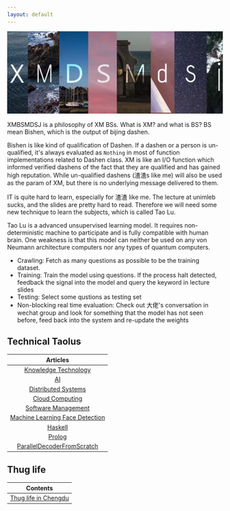 ```yaml
---
layout: default
---
```



![xm](/assets/xmcover.png)

XMBSMDSJ is a philosophy of XM BSs. What is XM? and what is BS? BS mean Bishen, which is the output of  bijing dashen. 

Bishen is like kind of qualification of Dashen. If a dashen or a person is un-qualified, it's always evaluated as `Nothing` in most of function implementations related to Dashen class. XM is like an I/O function which informed verified dashens of the fact that they are qualified and has gained high reputation. While un-qualified dashens (渣渣s like me) will also be used as the param of XM, but there is no underlying message delivered to them.

IT is quite hard to learn, especially for 渣渣 like me. The lecture at unimleb sucks, and the slides are pretty hard to read. Therefore we will need some new technique to learn the subjects, which is called Tao Lu.

Tao Lu is a advanced unsupervised learning model. It requires non-deterministic machine to participate and is fully compatible with human brain. One weakness is that this model can neither be used on any von Neumann architecture computers nor any types of quantum computers.

- Crawling: Fetch as many questions as possible to be the training dataset.
- Training: Train the model using questions. If the process halt detected, feedback the signal into the model and query the keyword in lecture slides
- Testing: Select some qustions as testing set
- Non-blocking real time evaluation: Check out 大佬's conversation in wechat group and look for something that the model has not seen before, feed back into the system and re-update the weights


## Technical Taolus

|Articles |
|:--:|
|[Knowledge Technology](./KnowledgeTechnology/KTReview.md)|
|[AI](./AI/AIReview.md)|
|[Distributed Systems](./DistributedSystems/full-semester-notes.pdf)|
|[Cloud Computing](./CloudComputing/CCC.md)|
|[Software Management](./SPM/SPM.xmind)|
|[Machine Learning Face Detection](./FaceDetection/FaceDetection.md)|
|[Haskell](./Haskell/Haskell.md)|
|[Prolog](./Prolog/Prolog.md)|
|[ParallelDecoderFromScratch](./ParallelDecoder/ParallelDecoder.md)|

## Thug life
|Contents |
|:--:|
|[Thug life in Chengdu](./Travel/Chengdu/Chengdu.md)|
<style>
table {
    width:100%;
}
</style>